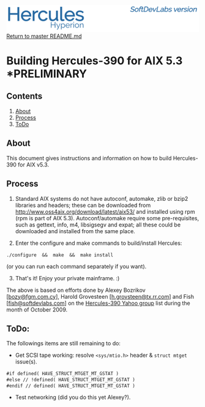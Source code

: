 ![test image](images/image_header_herculeshyperionSDL.png)
[Return to master README.md](/README.md)

# Building Hercules-390 for AIX 5.3      *PRELIMINARY
## Contents
1. [About](#About)
2. [Process](#Process)
3. [ToDo](#ToDo)

## About
This document gives instructions and information on how to build Hercules-390 for AIX v5.3.

## Process
1. Standard AIX systems do not have autoconf, automake, zlib or bzip2 libraries and headers; these can be downloaded from <http://www.oss4aix.org/download/latest/aix53/> and installed using rpm (rpm is part of AIX 5.3).
Autoconf/automake require some pre-requisites, such as gettext, info, m4, libsigsegv and expat; all these could be downloaded and installed from the same place.

2. Enter the configure and make commands to build/install Hercules:
```
./configure  &&  make  &&  make install
```
(or you can run each command separately if you want).

3. That's it! Enjoy your private mainframe. :)

The above is based on efforts done by Alexey Bozrikov [bozy@fgm.com.cy], Harold Grovesteen [h.grovsteen@tx.rr.com] and Fish [fish@softdevlabs.com] on the [Hercules-390 Yahoo group](https://groups.yahoo.com/neo/groups/hercules-390) list during the month of October 2009.

## ToDo:
The followings items are still remaining to do: 
  - Get SCSI tape working: resolve `<sys/mtio.h>` header & `struct mtget` issue(s).
```
#if defined( HAVE_STRUCT_MTGET_MT_GSTAT )
#else // !defined( HAVE_STRUCT_MTGET_MT_GSTAT )
#endif // defined( HAVE_STRUCT_MTGET_MT_GSTAT )
```
- Test networking (did you do this yet Alexey?).
